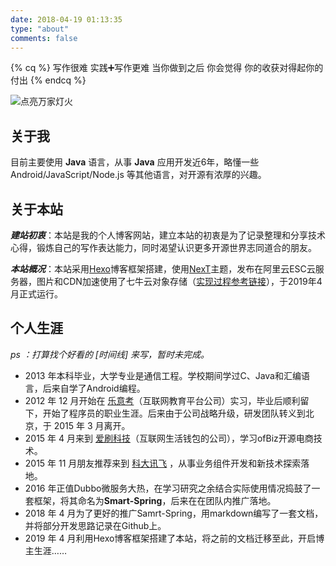```yaml
---
date: 2018-04-19 01:13:35
type: "about"
comments: false
---
```

{% cq %} 
写作很难
实践➕️写作更难
当你做到之后
你会觉得
你的收获对得起你的付出
{% endcq %}

![点亮万家灯火](https://image.chingow.cn/background/20190602023249_WCjPPL_IMG_7582.jpeg "点亮万家灯火")

## 关于我

目前主要使用 **Java** 语言，从事 **Java** 应用开发近6年，略懂一些 Android/JavaScript/Node.js 等其他语言，对开源有浓厚的兴趣。

## 关于本站

***建站初衷***：本站是我的个人博客网站，建立本站的初衷是为了记录整理和分享技术心得，锻炼自己的写作表达能力，同时渴望认识更多开源世界志同道合的朋友。

***本站概况***：本站采用[Hexo](https://hexo.io/zh-cn/index.html)博客框架搭建，使用[NexT](https://github.com/theme-next/hexo-theme-next)主题，发布在阿里云ESC云服务器，图片和CDN加速使用了七牛云对象存储（[实现过程参考链接](http://www.chingow.cn/posts/e824570.html)），于2019年4月正式运行。

## 个人生涯

*ps ：打算找个好看的 [时间线] 来写，暂时未完成。*

- 2013 年本科毕业，大学专业是通信工程。学校期间学过C、Java和汇编语言，后来自学了Android编程。
- 2012 年 12 月开始在 [乐意考](http://www.leyikao.com)（互联网教育平台公司）实习，毕业后顺利留下，开始了程序员的职业生涯。后来由于公司战略升级，研发团队转义到北京，于 2015 年 3 月离开。
- 2015 年 4 月来到 [爱刷科技](https://www.aishuapay.com/index.php)（互联网生活钱包的公司），学习ofBiz开源电商技术。
- 2015 年 11 月朋友推荐来到 [科大讯飞](https://www.iflytek.com) ，从事业务组件开发和新技术探索落地。
- 2016 年正值Dubbo微服务大热，在学习研究之余结合实际使用情况捣鼓了一套框架，将其命名为**Smart-Spring**，后来在在团队内推广落地。
- 2018 年 4 月为了更好的推广Samrt-Spring，用markdown编写了一套文档，并将部分开发思路记录在Github上。
- 2019 年 4 月利用Hexo博客框架搭建了本站，将之前的文档迁移至此，开启博主生涯…… 